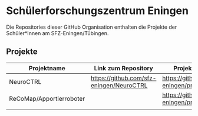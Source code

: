 # Schülerforschungszentrum Eningen
Die Repositories dieser GitHub Organisation enthalten die Projekte der Schüler\*Innen am SFZ-Eningen/Tübingen.

## Projekte

| Projektname              	| Link zum Repository                      	| Projektseite (intern)                          	|
|--------------------------	|------------------------------------------	|------------------------------------------------	|
| NeuroCTRL                	| https://github.com/sfz-eningen/NeuroCTRL 	| https://github.com/orgs/sfz-eningen/projects/1 	|
| ReCoMap/Apportierroboter 	|                                          	| https://github.com/orgs/sfz-eningen/projects/3 	|
|                          	|                                          	|                                                	|
